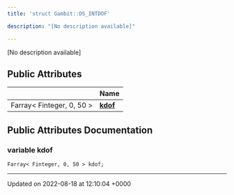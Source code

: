 ```yaml
---
title: 'struct Gambit::DS_INTDOF'

description: "[No description available]"

---
```









[No description available]

## Public Attributes

|                | Name           |
| -------------- | -------------- |
| Farray< Finteger, 0, 50 > | **[kdof](/documentation/code/gambit_2-2/classes/structgambit_1_1ds__intdof/#variable-kdof)**  |

## Public Attributes Documentation

### variable kdof

```
Farray< Finteger, 0, 50 > kdof;
```


-------------------------------

Updated on 2022-08-18 at 12:10:04 +0000
